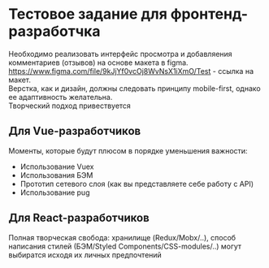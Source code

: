 # Тестовое задание для фронтенд-разработчка

Необходимо реализовать интерфейс просмотра и добавляения комментариев (отзывов) на основе макета в figma. <br>
https://www.figma.com/file/9kJjYf0vcOj8WvNsX1iXmO/Test - ссылка на макет. <br>
Верстка, как и дизайн, должны следовать принципу mobile-first, однако ее адаптивность желательна. <br>
Творческий подход привествуется <br>

## Для Vue-разработчиков
Моменты, которые будут плюсом в порядке уменьшения важности:
- Использование Vuex
- Использования БЭМ
- Прототип сетевого слоя (как вы представляете себе работу с API)
- Использование pug

## Для React-разработчиков
Полная творческая свобода: хранилище (Redux/Mobx/..), способ
написания стилей (БЭМ/Styled Components/CSS-modules/..) могут выбиратся исходя их личных предпочтений
